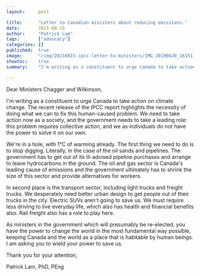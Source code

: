 ```yaml
---
layout:     post

title:      "Letter to Canadian ministers about reducing emissions."
date:       2021-08-15
author:     "Patrick Lam"
tags:       ["advocacy"]
categories: []
published:  true
image:      "/img/20210815-ipcc-letter-to-ministers/IMG_20190620_161511427_HDR.webp"
showtoc:    true
summary:    "I'm writing as a constituent to urge Canada to take action on climate change. The recent release of the IPCC report highlights the necessity of doing what we can to fix this human-caused problem. We need to take action now as a society, and the government needs to take a leading role: this problem requires collective action, and we as individuals do not have the power to solve it on our own."

---
```


<style>
.post-heading h1  { color: yellow; }
.meta { color: yellow; }
</style>

Dear Ministers Chagger and Wilkinson,

I'm writing as a constituent to urge Canada to take action on climate
change. The recent release of the IPCC report highlights the necessity
of doing what we can to fix this human-caused problem. We need to take
action now as a society, and the government needs to take a leading
role: this problem requires collective action, and we as individuals
do not have the power to solve it on our own.

We're in a hole, with 1°C of warming already. The first thing we need
to do is to stop digging. Literally, in the case of the oil sands and
pipelines. The government has to get out of its ill-advised pipeline
purchases and arrange to leave hydrocarbons in the ground. The oil and
gas sector is Canada's leading cause of emissions and the government
ultimately has to shrink the size of this sector and provide
alternatives for workers.

In second place is the transport sector, including light trucks and
freight trucks. We desperately need better urban design to get people
out of their trucks in the city. Electric SUVs aren't going to save
us. We must require less driving to live everyday life, which also has
health and financial benefits also. Rail freight also has a role to
play here.

As ministers in the government which will presumably be re-elected,
you have the power to change the world in the most fundamental way
possible, keeping Canada and the world as a place that is habitable by
human beings. I am asking you to wield your power to save us.

Thank you for your attention, 

Patrick Lam, PhD, PEng
